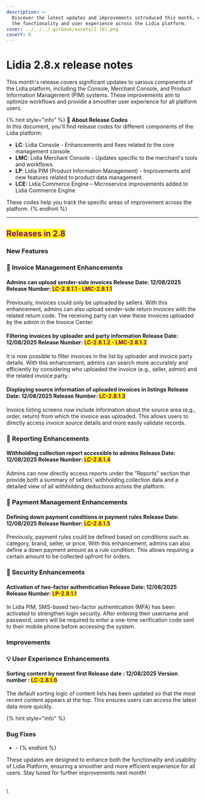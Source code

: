 ```yaml
---
description: >-
  Discover the latest updates and improvements introduced this month, enhancing
  the functionality and user experience across the Lidia platform.
cover: ../../../.gitbook/assets/2 (6).png
coverY: 0
---
```


# Lidia 2.8.x release notes

This month's release covers significant updates to various components of the Lidia platform, including the Console, Merchant Console, and Product Information Management (PIM) systems. These improvements aim to optimize workflows and provide a smoother user experience for all platform users.

{% hint style="info" %}
🔎 **About Release Codes**\
In this document, you'll find release codes for different components of the Lidia platform:

* **LC**: Lidia Console - Enhancements and fixes related to the core management console.
* **LMC**: Lidia Merchant Console - Updates specific to the merchant's tools and workflows.
* **LP**: Lidia PIM (Product Information Management) - Improvements and new features related to product data management.
* **LCE:** Lidia Commerce Engine – Microservice improvements added to Lidia Commerce Engine

These codes help you track the specific areas of improvement across the platform.
{% endhint %}

***

## <mark style="color:purple;">Releases in 2.8</mark>

### New Features

### 🎯 Invoice Management Enhancements

#### Admins can upload sender-side invoices **Release Date:** 12/08/2025 **Release Number:** <mark style="color:purple;">LC-2.8.1.1 - LMC-2.8.1.1</mark>

Previously, invoices could only be uploaded by sellers. With this enhancement, admins can also upload sender-side return invoices with the related return code. The receiving party can view these invoices uploaded by the admin in the Invoice Center.



#### Filtering invoices by uploader and party information **Release Date:** 12/08/2025 **Release Number:** <mark style="color:purple;">LC-2.8.1.2 - LMC-2.8.1.2</mark>

It is now possible to filter invoices in the list by uploader and invoice party details. With this enhancement, admins can search more accurately and efficiently by considering who uploaded the invoice (e.g., seller, admin) and the related invoice party.



#### **Displaying source information of uploaded invoices in listings** **Release Date:** 12/08/2025 **Release Number:** <mark style="color:purple;">LC-2.8.1.3</mark>

Invoice listing screens now include information about the source area (e.g., order, return) from which the invoice was uploaded. This allows users to directly access invoice source details and more easily validate records.





### 🎯 Reporting Enhancements

#### Withholding collection report accessible to admins **Release Date:** 12/08/2025 **Release Number:** <mark style="color:purple;">LC-2.8.1.4</mark>

Admins can now directly access reports under the “Reports” section that provide both a summary of sellers’ withholding collection data and a detailed view of all withholding deductions across the platform.





### 🎯 Payment **Management** Enhancements

#### Defining down payment conditions in payment rules **Release Date: 12/08/2025** **Release Number:** <mark style="color:purple;">LC-2.8.1.5</mark>

Previously, payment rules could be defined based on conditions such as category, brand, seller, or price. With this enhancement, admins can also define a down payment amount as a rule condition. This allows requiring a certain amount to be collected upfront for orders.





### 🎯 Security Enhancements

#### Activation of two-factor authentication **Release Date: 12/08/2025** **Release Number:** <mark style="color:purple;">LP-2.8.1.1</mark>

In Lidia PIM, SMS-based two-factor authentication (MFA) has been activated to strengthen login security. After entering their username and password, users will be required to enter a one-time verification code sent to their mobile phone before accessing the system.





### Improvements

### 💡 **User Experience Enhancements**

#### Sorting content by newest first **Release date :** 12/08/2025 **Version number :** <mark style="color:purple;">LC-2.8.1.6</mark>

The default sorting logic of content lists has been updated so that the most recent content appears at the top. This ensures users can access the latest data more quickly.





{% hint style="info" %}
### Bug Fixes

* \-
{% endhint %}



These updates are designed to enhance both the functionality and usability of Lidia Platform, ensuring a smoother and more efficient experience for all users. Stay tuned for further improvements next month!

\
\
